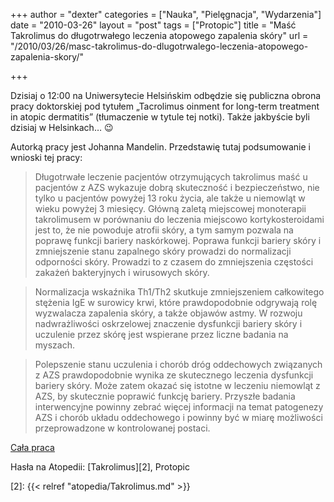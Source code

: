 +++
author = "dexter"
categories = ["Nauka", "Pielęgnacja", "Wydarzenia"]
date = "2010-03-26"
layout = "post"
tags = ["Protopic"]
title = "Maść Takrolimus do długotrwałego leczenia atopowego zapalenia skóry"
url = "/2010/03/26/masc-takrolimus-do-dlugotrwalego-leczenia-atopowego-zapalenia-skory/"

+++

Dzisiaj o 12:00 na Uniwersytecie Helsińskim odbędzie się publiczna obrona pracy doktorskiej pod tytułem &#8222;Tacrolimus oinment for long-term treatment in atopic dermatitis&#8221; (tłumaczenie w tytule tej notki). Także jakbyście byli dzisiaj w Helsinkach&#8230; 😉
  
Autorką pracy jest Johanna Mandelin. Przedstawię tutaj podsumowanie i wnioski tej pracy:

<!--more-->

> Długotrwałe leczenie pacjentów otrzymujących takrolimus maść u pacjentów z AZS wykazuje dobrą skuteczność i bezpieczeństwo, nie tylko u pacjentów powyżej 13 roku życia, ale także u niemowląt w wieku powyżej 3 miesięcy. Główną zaletą miejscowej monoterapii takrolimusem w porównaniu do leczenia miejscowo kortykosteroidami jest to, że nie powoduje atrofii skóry, a tym samym pozwala na poprawę funkcji bariery naskórkowej. Poprawa funkcji bariery skóry i zmniejszenie stanu zapalnego skóry prowadzi do normalizacji odporności skóry. Prowadzi to z czasem do zmniejszenia częstości zakażeń bakteryjnych i wirusowych skóry.
  
> Normalizacja wskaźnika Th1/Th2 skutkuje zmniejszeniem całkowitego stężenia IgE w surowicy krwi, które prawdopodobnie odgrywają rolę wyzwalacza zapalenia skóry, a także objawów astmy. W rozwoju nadwrażliwości oskrzelowej znaczenie dysfunkcji bariery skóry i uczulenie przez skórę jest wspierane przez liczne badania na myszach.
  
> Polepszenie stanu uczulenia i chorób dróg oddechowych związanych z AZS prawdopodobnie wynika ze skutecznego leczenia dysfunkcji bariery skóry. Może zatem okazać się istotne w leczeniu niemowląt z AZS, by skutecznie poprawić funkcję bariery. Przyszłe badania interwencyjne powinny zebrać więcej informacji na temat patogenezy AZS i chorób układu oddechowego i powinny być w miarę możliwości przeprowadzone w kontrolowanej postaci. 

[Cała praca][1]
  
Hasła na Atopedii: [Takrolimus][2], Protopic

 [1]: https://oa.doria.fi/bitstream/handle/10024/59444/tacrolim.pdf
 [2]: {{< relref "atopedia/Takrolimus.md" >}}
